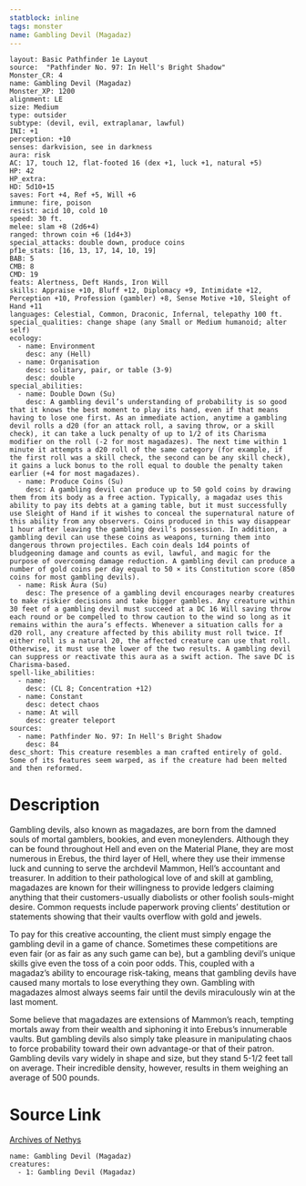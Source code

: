 ```yaml
---
statblock: inline
tags: monster
name: Gambling Devil (Magadaz)
---
```

```statblock
layout: Basic Pathfinder 1e Layout
source:  "Pathfinder No. 97: In Hell's Bright Shadow"
Monster_CR: 4
name: Gambling Devil (Magadaz)
Monster_XP: 1200
alignment: LE
size: Medium
type: outsider
subtype: (devil, evil, extraplanar, lawful)
INI: +1
perception: +10
senses: darkvision, see in darkness
aura: risk
AC: 17, touch 12, flat-footed 16 (dex +1, luck +1, natural +5)
HP: 42
HP_extra: 
HD: 5d10+15
saves: Fort +4, Ref +5, Will +6
immune: fire, poison
resist: acid 10, cold 10
speed: 30 ft.
melee: slam +8 (2d6+4)
ranged: thrown coin +6 (1d4+3)
special_attacks: double down, produce coins
pf1e_stats: [16, 13, 17, 14, 10, 19]
BAB: 5
CMB: 8
CMD: 19
feats: Alertness, Deft Hands, Iron Will
skills: Appraise +10, Bluff +12, Diplomacy +9, Intimidate +12, Perception +10, Profession (gambler) +8, Sense Motive +10, Sleight of Hand +11
languages: Celestial, Common, Draconic, Infernal, telepathy 100 ft.
special_qualities: change shape (any Small or Medium humanoid; alter self)
ecology:
  - name: Environment
    desc: any (Hell)
  - name: Organisation
    desc: solitary, pair, or table (3-9)
    desc: double
special_abilities:
  - name: Double Down (Su)
    desc: A gambling devil’s understanding of probability is so good that it knows the best moment to play its hand, even if that means having to lose one first. As an immediate action, anytime a gambling devil rolls a d20 (for an attack roll, a saving throw, or a skill check), it can take a luck penalty of up to 1/2 of its Charisma modifier on the roll (-2 for most magadazes). The next time within 1 minute it attempts a d20 roll of the same category (for example, if the first roll was a skill check, the second can be any skill check), it gains a luck bonus to the roll equal to double the penalty taken earlier (+4 for most magadazes).
  - name: Produce Coins (Su)
    desc: A gambling devil can produce up to 50 gold coins by drawing them from its body as a free action. Typically, a magadaz uses this ability to pay its debts at a gaming table, but it must successfully use Sleight of Hand if it wishes to conceal the supernatural nature of this ability from any observers. Coins produced in this way disappear 1 hour after leaving the gambling devil’s possession. In addition, a gambling devil can use these coins as weapons, turning them into dangerous thrown projectiles. Each coin deals 1d4 points of bludgeoning damage and counts as evil, lawful, and magic for the purpose of overcoming damage reduction. A gambling devil can produce a number of gold coins per day equal to 50 × its Constitution score (850 coins for most gambling devils).
  - name: Risk Aura (Su)
    desc: The presence of a gambling devil encourages nearby creatures to make riskier decisions and take bigger gambles. Any creature within 30 feet of a gambling devil must succeed at a DC 16 Will saving throw each round or be compelled to throw caution to the wind so long as it remains within the aura’s effects. Whenever a situation calls for a d20 roll, any creature affected by this ability must roll twice. If either roll is a natural 20, the affected creature can use that roll. Otherwise, it must use the lower of the two results. A gambling devil can suppress or reactivate this aura as a swift action. The save DC is Charisma-based.
spell-like_abilities:
  - name:
    desc: (CL 8; Concentration +12)
  - name: Constant
    desc: detect chaos
  - name: At will
    desc: greater teleport
sources:
  - name: Pathfinder No. 97: In Hell's Bright Shadow
    desc: 84
desc_short: This creature resembles a man crafted entirely of gold. Some of its features seem warped, as if the creature had been melted and then reformed.
```
# Description
Gambling devils, also known as magadazes, are born from the damned souls of mortal gamblers, bookies, and even moneylenders. Although they can be found throughout Hell and even on the Material Plane, they are most numerous in Erebus, the third layer of Hell, where they use their immense luck and cunning to serve the archdevil Mammon, Hell’s accountant and treasurer. In addition to their pathological love of and skill at gambling, magadazes are known for their willingness to provide ledgers claiming anything that their customers-usually diabolists or other foolish souls-might desire. Common requests include paperwork proving clients’ destitution or statements showing that their vaults overflow with gold and jewels.

To pay for this creative accounting, the client must simply engage the gambling devil in a game of chance. Sometimes these competitions are even fair (or as fair as any such game can be), but a gambling devil’s unique skills give even the toss of a coin poor odds. This, coupled with a magadaz’s ability to encourage risk-taking, means that gambling devils have caused many mortals to lose everything they own. Gambling with magadazes almost always seems fair until the devils miraculously win at the last moment.

Some believe that magadazes are extensions of Mammon’s reach, tempting mortals away from their wealth and siphoning it into Erebus’s innumerable vaults. But gambling devils also simply take pleasure in manipulating chaos to force probability toward their own advantage-or that of their patron. Gambling devils vary widely in shape and size, but they stand 5-1/2 feet tall on average. Their incredible density, however, results in them weighing an average of 500 pounds.
# Source Link
[Archives of Nethys](https://aonprd.com/MonsterDisplay.aspx?ItemName=Gambling%20Devil%20(Magadaz))
```encounter-table
name: Gambling Devil (Magadaz)
creatures:
  - 1: Gambling Devil (Magadaz)
```
